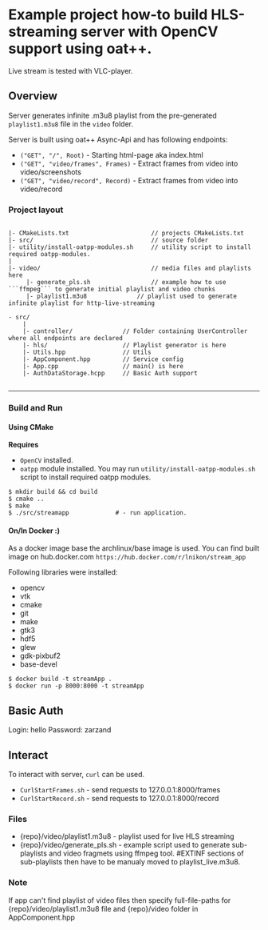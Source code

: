 # Example project how-to build HLS-streaming server with OpenCV support using oat++.

Live stream is tested with VLC-player.

## Overview

Server generates infinite .m3u8 playlist from the pre-generated 
```playlist1.m3u8``` file in the ```video``` folder.  

Server is built using oat++ Async-Api and has following endpoints:

- ```("GET", "/", Root)``` - Starting html-page aka index.html
- ```("GET", "video/frames", Frames)``` - Extract frames from video into video/screenshots 
- ```("GET", "video/record", Record)``` -  Extract frames from video into video/record

### Project layout

```

|- CMakeLists.txt                       // projects CMakeLists.txt
|- src/                                 // source folder
|- utility/install-oatpp-modules.sh     // utility script to install required oatpp-modules.
|
|- video/                               // media files and playlists here
     |- generate_pls.sh                 // example how to use ```ffmpeg``` to generate initial playlist and video chunks
     |- playlist1.m3u8              // playlist used to generate infinite playlist for http-live-streaming

```
```
- src/
    |
    |- controller/              // Folder containing UserController where all endpoints are declared
    |- hls/                     // Playlist generator is here
    |- Utils.hpp                // Utils
    |- AppComponent.hpp         // Service config
    |- App.cpp                  // main() is here
    |- AuthDataStorage.hcpp     // Basic Auth support 
    
```

---

### Build and Run

#### Using CMake

**Requires**
- `OpenCV` installed. 
- `oatpp` module installed. You may run `utility/install-oatpp-modules.sh` 
script to install required oatpp modules.

```
$ mkdir build && cd build
$ cmake ..
$ make 
$ ./src/streamapp             # - run application.
```

#### On/In Docker :)

As a docker image base the archlinux/base image is used.
You can find built image on hub.docker.com `https://hub.docker.com/r/lnikon/stream_app`

Following libraries were installed:
  - opencv 
  - vtk 
  - cmake 
  - git 
  - make 
  - gtk3 
  - hdf5 
  - glew 
  - gdk-pixbuf2 
  - base-devel

```
$ docker build -t streamApp .
$ docker run -p 8000:8000 -t streamApp
```
## Basic Auth
Login: hello
Password: zarzand

## Interact
To interact with server, `curl` can be used.
- `CurlStartFrames.sh` - send requests to 127.0.0.1:8000/frames
- `CurlStartRecord.sh` - send requests to 127.0.0.1:8000/record

### Files
- {repo}/video/playlist1.m3u8 - playlist used for live HLS streaming
- {repo}/video/generate_pls.sh - example script used to generate sub-playlists and video fragmets using ffmpeg tool. #EXTINF sections of sub-playlists then have to be manualy moved to playlist_live.m3u8.

### Note
If app can't find playlist of video files then specify full-file-paths for {repo}/video/playlist1.m3u8 file and {repo}/video folder in AppComponent.hpp

